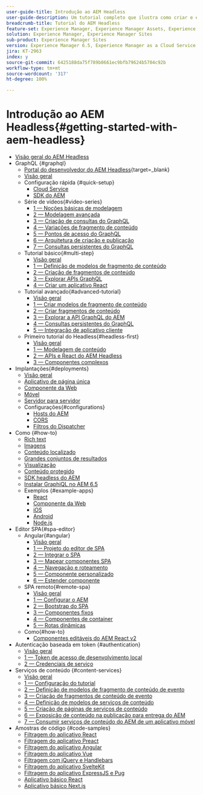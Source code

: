 ```yaml
---
user-guide-title: Introdução ao AEM Headless
user-guide-description: Um tutorial completo que ilustra como criar e expor conteúdo usando o AEM Headless.
breadcrumb-title: Tutorial do AEM Headless
feature-set: Experience Manager, Experience Manager Assets, Experience Manager Sites
solution: Experience Manager, Experience Manager Sites
sub-product: Experience Manager Sites
version: Experience Manager 6.5, Experience Manager as a Cloud Service
jira: KT-2963
index: y
source-git-commit: 6425188da75f789b0661ec9bfb79624b5704c92b
workflow-type: tm+mt
source-wordcount: '317'
ht-degree: 100%

---
```



# Introdução ao AEM Headless{#getting-started-with-aem-headless}

+ [Visão geral do AEM Headless](./overview.md)
+ GraphQL {#graphql}
   + [Portal do desenvolvedor do AEM Headless](https://experienceleague.adobe.com/landing/experience-manager/headless/developer.html?lang=pt-BR){target=_blank}
   + [Visão geral](./graphql/overview.md)
   + Configuração rápida {#quick-setup}
      + [Cloud Service](./graphql/quick-setup/cloud-service.md)
      + [SDK do AEM](./graphql/quick-setup/local-sdk.md)
   + Série de vídeos{#video-series}
      + [1 — Noções básicas de modelagem](./graphql/video-series/modeling-basics.md)
      + [2 — Modelagem avançada](./graphql/video-series/advanced-modeling.md)
      + [3 — Criação de consultas do GraphQL](./graphql/video-series/creating-graphql-queries.md)
      + [4 — Variações de fragmento de conteúdo](./graphql/video-series/content-fragment-variations.md)
      + [5 — Pontos de acesso do GraphQL](./graphql/video-series/graphql-endpoints.md)
      + [6 — Arquitetura de criação e publicação](./graphql/video-series/author-publish-architecture.md)
      + [7 — Consultas persistentes do GraphQL](./graphql/video-series/graphql-persisted-queries.md)
   + Tutorial básico{#multi-step}
      + [Visão geral](./graphql/multi-step/overview.md)
      + [1 — Definição de modelos de fragmento de conteúdo](./graphql/multi-step/content-fragment-models.md)
      + [2 — Criação de fragmentos de conteúdo](./graphql/multi-step/author-content-fragments.md)
      + [3 — Explorar APIs GraphQL](./graphql/multi-step/explore-graphql-api.md)
      + [4 — Criar um aplicativo React](./graphql/multi-step/graphql-and-react-app.md)
   + Tutorial avançado{#advanced-tutorial}
      + [Visão geral](/help/headless-tutorial/graphql/advanced-graphql/overview.md)
      + [1 — Criar modelos de fragmento de conteúdo](/help/headless-tutorial/graphql/advanced-graphql/create-content-fragment-models.md)
      + [2 — Criar fragmentos de conteúdo](/help/headless-tutorial/graphql/advanced-graphql/author-content-fragments.md)
      + [3 — Explorar a API GraphQL do AEM](/help/headless-tutorial/graphql/advanced-graphql/explore-graphql-api.md)
      + [4 — Consultas persistentes do GraphQL ](/help/headless-tutorial/graphql/advanced-graphql/graphql-persisted-queries.md)
      + [5 — Integração de aplicativo cliente](/help/headless-tutorial/graphql/advanced-graphql/client-application-integration.md)
   + Primeiro tutorial do Headless{#headless-first}
      + [Visão geral](./graphql/headless-first-tutorial/overview.md)
      + [1 — Modelagem de conteúdo](./graphql/headless-first-tutorial/1-content-modeling.md)
      + [2 — APIs e React do AEM Headless](./graphql/headless-first-tutorial/2-aem-headless-apis-and-react.md)
      + [3 — Componentes complexos](./graphql/headless-first-tutorial/3-complex-components.md)
+ Implantações{#deployments}
   + [Visão geral](./graphql/deployment/overview.md)
   + [Aplicativo de página única](./graphql/deployment/spa.md)
   + [Componente da Web](./graphql/deployment/web-component.md)
   + [Móvel](./graphql/deployment/mobile.md)
   + [Servidor para servidor](./graphql/deployment/server-to-server.md)
   + Configurações{#configurations}
      + [Hosts do AEM](./graphql/deployment/configurations/aem-hosts.md)
      + [CORS](./graphql/deployment/configurations/cors.md)
      + [Filtros do Dispatcher](./graphql/deployment/configurations/dispatcher-filters.md)
+ Como {#how-to}
   + [Rich text](./graphql/how-to/rich-text.md)
   + [Imagens](./graphql/how-to/images.md)
   + [Conteúdo localizado](./graphql/how-to/localized-content.md)
   + [Grandes conjuntos de resultados](./graphql/how-to/large-result-sets.md)
   + [Visualização](./graphql/how-to/preview.md)
   + [Conteúdo protegido](./graphql/how-to/protected-content.md)
   + [SDK headless do AEM](./graphql/how-to/aem-headless-sdk.md)
   + [Instalar GraphiQL no AEM 6.5](./graphql/how-to/install-graphiql-aem-6-5.md)
   + Exemplos {#example-apps}
      + [React](./graphql/example-apps/react-app.md)
      + [Componente da Web](./graphql/example-apps/web-component.md)
      + [iOS](./graphql/example-apps/ios-swiftui-app.md)
      + [Android](./graphql/example-apps/android-app.md)
      + [Node.js](./graphql/example-apps/server-to-server-app.md)
+ Editor SPA{#spa-editor}
   + Angular{#angular}
      + [Visão geral](./spa-editor/angular/overview.md)
      + [1 — Projeto do editor de SPA](./spa-editor/angular/create-project.md)
      + [2 — Integrar o SPA](./spa-editor/angular/integrate-spa.md)
      + [3 — Mapear componentes SPA](./spa-editor/angular/map-components.md)
      + [4 — Navegação e roteamento](./spa-editor/angular/navigation-routing.md)
      + [5 — Componente personalizado](./spa-editor/angular/custom-component.md)
      + [6 — Estender componente](./spa-editor/angular/extend-component.md)
   + SPA remoto{#remote-spa}
      + [Visão geral](./spa-editor/remote-spa/overview.md)
      + [1 — Configurar o AEM](./spa-editor/remote-spa/aem-configure.md)
      + [2 — Bootstrap do SPA](./spa-editor/remote-spa/spa-bootstrap.md)
      + [3 — Componentes fixos](./spa-editor/remote-spa/spa-fixed-component.md)
      + [4 — Componentes de container](./spa-editor/remote-spa/spa-container-component.md)
      + [5 — Rotas dinâmicas](./spa-editor/remote-spa/spa-dynamic-routes.md)
   + Como{#how-to}
      + [Componentes editáveis do AEM React v2](./spa-editor/how-to/react-core-components-v2.md)
+ Autenticação baseada em token {#authentication}
   + [Visão geral](./authentication/overview.md)
   + [1 — Token de acesso de desenvolvimento local](./authentication/local-development-access-token.md)
   + [2 — Credenciais de serviço](./authentication/service-credentials.md)
+ Serviços de conteúdo {#content-services}
   + [Visão geral](./content-services/overview.md)
   + [1 — Configuração do tutorial](./content-services/chapter-1.md)
   + [2 — Definição de modelos de fragmento de conteúdo de evento](./content-services/chapter-2.md)
   + [3 — Criação de fragmentos de conteúdo de evento](./content-services/chapter-3.md)
   + [4 — Definição de modelos de serviços de conteúdo](./content-services/chapter-4.md)
   + [5 — Criação de páginas de serviços de conteúdo](./content-services/chapter-5.md)
   + [6 — Exposição de conteúdo na publicação para entrega do AEM](./content-services/chapter-6.md)
   + [7 — Consumir serviços de conteúdo do AEM de um aplicativo móvel](./content-services/chapter-7.md)
+ Amostras de código {#code-samples}
   + [Filtragem do aplicativo React](./graphql/code-samples/filtering-react-app.md)
   + [Filtragem do aplicativo Preact](./graphql/code-samples/filtering-preact-app.md)
   + [Filtragem do aplicativo Angular](./graphql/code-samples/filtering-angular-app.md)
   + [Filtragem do aplicativo Vue](./graphql/code-samples/filtering-vue-app.md)
   + [Filtragem com jQuery e Handlebars](./graphql/code-samples/filtering-jquery-handlebars.md)
   + [Filtragem do aplicativo SvelteKit](./graphql/code-samples/filtering-sveltekit-app.md)
   + [Filtragem do aplicativo ExpressJS e Pug](./graphql/code-samples/filtering-express-pug-app.md)
   + [Aplicativo básico React](./graphql/code-samples/basic-react-app.md)
   + [Aplicativo básico Next.js](./graphql/code-samples/basic-nextjs-app.md)

